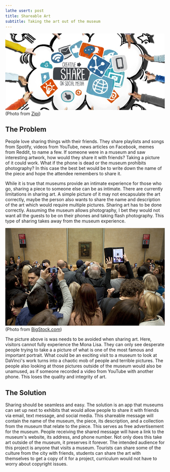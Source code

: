 ```yaml
---
lathe usert: post
title: Shareable Art
subtitle: Taking the art out of the museum
---
```

![share](./share.jpg)  
(Photo from [Zipi](http://www.zippi.co.uk/))

## The Problem
People love sharing things with their friends. They share playlists and songs from Spotify, videos from YouTube, news articles on Facebook, memes from Reddit, to name a few. If someone were in a museum and saw interesting artwork, how would they share it with friends? Taking a picture of it could work. What if the phone is dead or the museum prohibits photography? In this case the best bet would be to write down the name of the piece and hope the attendee remembers to share it.

While it is true that museums provide an intimate experience for those who go, sharing a piece to someone else can be as intimate. There are currently limitations in sharing art. A simple picture of it may not encapsulate the art correctly, maybe the person also wants to share the name and description of the art which would require multiple pictures. Sharing art has to be done correctly. Assuming the museum allows photography, I bet they would not want all the guests to be on their phones and taking flash photography. This type of sharing takes away from the museum experience.

![mona](./mona.jpg)
(Photo from [BigStock.com](http://BigStock.com/))

The picture above is was needs to be avoided when sharing art. Here, visitors cannot fully experience the Mona Lisa. They can only see desperate people trying to take a a picture of what is one of the most famous and important portrait. What could be an exciting visit to a museum to look at DaVinci's work turns into a chaotic mob of people and terrible pictures. The people also looking at those pictures outside of the museum would also be unamused, as if someone recorded a video from YouTube with another phone. This loses the quality and integrity of art.

## The Solution
Sharing should be seamless and easy. The solution is an app that museums can set up next to exhibits that would allow people to share it with friends via email, text message, and social media. This shareable message will contain the name of the museum, the piece, its description, and a collection from the museum that relate to the piece. This serves as free advertisement for the museum. People receiving the shared message will have a link to the museum's website, its address, and phone number. Not only does this take art outside of the museum, it preserves it forever. The intended audience for this project is anyone that visits a museum. Tourists can share some of the culture from the city with friends, students can share the art with themselves to get a copy of it for a project, curriculum would not have to worry about copyright issues.
